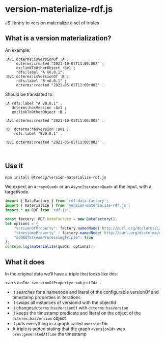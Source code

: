 # version-materialize-rdf.js
JS library to version materialize a set of triples

## What is a version materialization?

An example:
```turtle
:Av1 dcterms:isVersionOf :A ;
     dcterms:created "2021-10-05T11:00:00Z" ;
     ex:linkToOtherObject :Bv1 ;
     rdfs:label "A v0.0.1".
:Bv1 dcterms:isVersionOf :B ;
     rdfs:label "B v0.0.1" ;
     dcterms:created "2021-05-05T11:00:00Z" .
``` 

Should be translated to:
```turtle
:A rdfs:label "A v0.0.1" ;
   dcterms:hasVersion :Av1 ;
   ex:linkToOtherObject :B .

:Av1 dcterms:created "2021-10-05T11:00:00Z" .

:B  dcterms:hasVersion :Bv1 ;
    rdfs:label "Bv0.0.1" .

:Bv1 dcterms:created "2021-05-05T11:00:00Z" .

   
```

## Use it

```bash
npm install @treecg/version-materialize-rdf.js
```

We expect an `Array<Quad>` or an `AsyncIterator<Quad>` at the input, with a targetNode.

```javascript
import { DataFactory } from 'rdf-data-factory';
import { materialize } from 'version-materialize-rdf.js';
import * as RDF from 'rdf-js';

const factory: RDF.DataFactory = new DataFactory();
let options = {
    "versionOfProperty": factory.namedNode('http://purl.org/dc/terms/isVersionOf'), // defaults to dcterms:isVersionOf
    "timestampProperty" : factory.namedNode('http://purl.org/dc/terms/created'), // defaults to dcterms:created, but there may be good reasons to change this to e.g., prov:generatedAtTime
    "addRdfStreamProcessingTriple": true
};
console.log(materialize(quads, options));
```

## What it does

In the original data we’ll have a triple that looks like this:
```turtle
<versionId> <versionOfProperty> <objectId> .
```

 * It searches for a namenode and literal of the configurable versionOf and timestamp properties in iterations
 * It swaps all instances of versionId with the objectId
 * It changes`dcterms:hasVersionOf` with `dcterms:hasVersion`
 * It keeps the timestamp predicate and literal on the object of the `dcterms:hasVersion` object
 * It puts everything in a graph called `<versionId>`
 * A triple is added stating that the graph `<versionId>` was `prov:generatedAtTime` the timestamp
